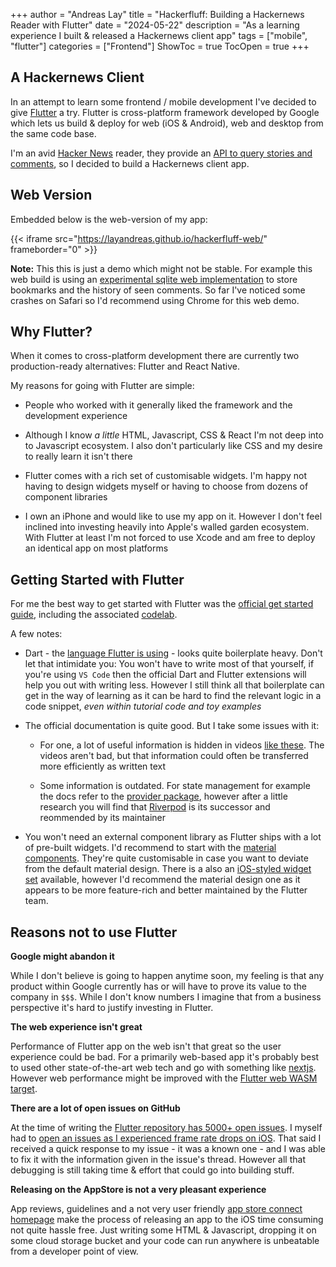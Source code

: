 +++
author = "Andreas Lay"
title = "Hackerfluff: Building a Hackernews Reader with Flutter"
date = "2024-05-22"
description = "As a learning experience I built & released a Hackernews client app"
tags = ["mobile", "flutter"]
categories = ["Frontend"]
ShowToc = true
TocOpen = true
+++


## A Hackernews Client

In an attempt to learn some frontend / mobile development I've decided to give
[Flutter](https://flutter.dev/) a try. Flutter is cross-platform framework
developed by Google which lets us build & deploy for web (iOS & Android),
web and desktop from the same code base.

<!-- {{< appstore >}} -->

I'm an avid [Hacker News](https://news.ycombinator.com/) reader, they provide an
[API to query stories and comments](https://github.com/HackerNews/API), so I
decided to build a Hackernews client app.


## Web Version

Embedded below is the web-version of my app:

{{< iframe src="https://layandreas.github.io/hackerfluff-web/" frameborder="0" >}}

**Note:** This this is just a demo which might not be stable. For example this
web build is using an [experimental sqlite web implementation](https://pub.dev/packages/sqflite_common_ffi_web)
to store bookmarks and the history of seen comments. So far I've noticed some crashes
on Safari so I'd recommend using Chrome for this web demo.


## Why Flutter?

When it comes to cross-platform development there are currently two 
production-ready alternatives: Flutter and React Native.

My reasons for going with Flutter are simple:

- People who worked with it generally liked the framework and the development experience

- Although I know *a little* HTML, Javascript, CSS & React I'm not deep into to 
  Javascript ecosystem. I also don't particularly like CSS and my desire to
  really learn it isn't there

- Flutter comes with a rich set of customisable widgets. I'm happy not having to
  design widgets myself or having to choose from dozens of component libraries

- I own an iPhone and would like to use my app on it. However I don't feel
  inclined into investing heavily into Apple's walled garden ecosystem. With
  Flutter at least I'm not forced to use Xcode and am free to deploy an
  identical app on most platforms


## Getting Started with Flutter

For me the best way to get started with Flutter was the
[official get started guide](https://docs.flutter.dev/get-started/install),
including the associated [codelab](https://codelabs.developers.google.com/codelabs/flutter-codelab-first#0).

A few notes:

- Dart - the [language Flutter is using](https://dart.dev/guides) - looks quite 
  boilerplate heavy. Don't let that intimidate you: You won't have to write
  most of that yourself, if you're using `VS Code` then the official Dart and
  Flutter extensions will help you out with writing less. However I still think
  all that boilerplate can get in the way of learning as it can be hard to find
  the relevant logic in a code snippet, *even within tutorial code and toy examples*

- The official documentation is quite good. But I take some issues with it: 

  - For one, a lot of useful information is hidden in videos
  [like these](https://www.youtube.com/watch?v=WhVXkCFPmK4&embeds_referring_euri=https%3A%2F%2Fapi.flutter.dev%2F&source_ve_path=MjM4NTE&feature=emb_title).
  The videos aren't bad, but that information could often be transferred more
  efficiently as written text

  - Some information is outdated. For state management for example the docs refer to the
    [provider package](https://pub.dev/packages/provider), however after a little
    research you will find that [Riverpod](https://riverpod.dev/de/docs/introduction/getting_started)
    is its successor and reommended by its maintainer

- You won't need an external component library as Flutter ships with a lot of
  pre-built widgets. I'd recommend to start with the
  [material components](https://docs.flutter.dev/ui/widgets/material).
  They're quite customisable in case you want to deviate from the default
  material design. There is a also an
  [iOS-styled widget set](https://docs.flutter.dev/ui/widgets/cupertino)
  available, however I'd recommend the material design one as it appears to be
  more feature-rich and better maintained by the Flutter team.


## Reasons not to use Flutter

**Google might abandon it**

While I don't believe is going to happen anytime soon, my feeling is that any
product within Google currently has or will have to prove its value to the
company in `$$$`. While I don't know numbers I imagine that from a business
perspective it's hard to justify investing in Flutter.

**The web experience isn't great**

Performance of Flutter app on the web isn't that great so the user experience could be bad.
For a primarily web-based app it's probably best to used other state-of-the-art web tech
and go with something like [nextjs](https://nextjs.org/). However web performance
might be improved with the
[Flutter web WASM target](https://docs.flutter.dev/platform-integration/web/wasm).

**There are a lot of open issues on GitHub**

At the time of writing the 
[Flutter repository has 5000+ open issues](https://github.com/flutter/flutter/issues). 
I myself had to [open an issues as I experienced frame rate drops on iOS](https://github.com/flutter/flutter/issues/141913). 
That said I received a quick response to my issue - it was a known one - 
and I was able to fix it with the information given in the issue's thread. However
all that debugging is still taking time & effort that could go into building stuff.

**Releasing on the AppStore is not a very pleasant experience**

App reviews, guidelines and a not very user friendly
[app store connect homepage](https://appstoreconnect.apple.com/) make the process of
releasing an app to the iOS time consuming not quite hassle free.
Just writing some HTML & Javascript, dropping it on some cloud storage bucket
and your code can run anywhere is unbeatable from a developer point of view.

